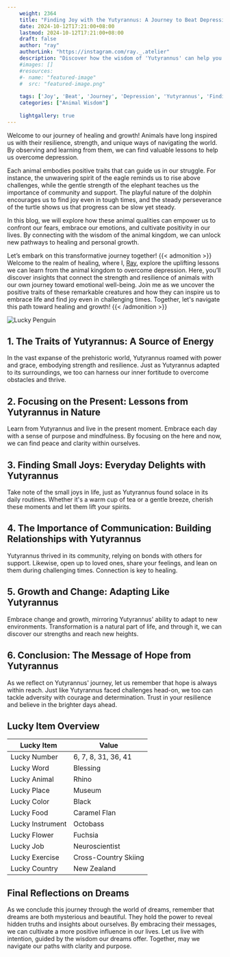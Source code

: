 ```yaml
---
    weight: 2364
    title: "Finding Joy with the Yutyrannus: A Journey to Beat Depression"  # Assuming 'title' column exists
    date: 2024-10-12T17:21:00+08:00
    lastmod: 2024-10-12T17:21:00+08:00
    draft: false
    author: "ray"
    authorLink: "https://instagram.com/ray._.atelier"
    description: "Discover how the wisdom of 'Yutyrannus' can help you overcome depression and find joy in your life journey."
    #images: []
    #resources:
    #- name: "featured-image"
    #  src: "featured-image.png"
    
    tags: ['Joy', 'Beat', 'Journey', 'Depression', 'Yutyrannus', 'Finding']
    categories: ["Animal Wisdom"]
    
    lightgallery: true
---
```

    
Welcome to our journey of healing and growth! Animals have long inspired us with their resilience, strength, and unique ways of navigating the world. By observing and learning from them, we can find valuable lessons to help us overcome depression.

Each animal embodies positive traits that can guide us in our struggle. For instance, the unwavering spirit of the eagle reminds us to rise above challenges, while the gentle strength of the elephant teaches us the importance of community and support. The playful nature of the dolphin encourages us to find joy even in tough times, and the steady perseverance of the turtle shows us that progress can be slow yet steady.

In this blog, we will explore how these animal qualities can empower us to confront our fears, embrace our emotions, and cultivate positivity in our lives. By connecting with the wisdom of the animal kingdom, we can unlock new pathways to healing and personal growth.

Let’s embark on this transformative journey together!
{{< admonition >}}
Welcome to the realm of healing, where I, [Ray](https://instagram.com/ray._.atelier), explore the uplifting lessons we can learn from the animal kingdom to overcome depression. Here, you’ll discover insights that connect the strength and resilience of animals with our own journey toward emotional well-being. Join me as we uncover the positive traits of these remarkable creatures and how they can inspire us to embrace life and find joy even in challenging times. Together, let's navigate this path toward healing and growth!
{{< /admonition >}}

![Lucky Penguin](https://cdn.pixabay.com/photo/2024/09/07/02/34/penguins-9028827_1280.jpg "Lucky Penguin")

## 1. The Traits of Yutyrannus: A Source of Energy
In the vast expanse of the prehistoric world, Yutyrannus roamed with power and grace, embodying strength and resilience. Just as Yutyrannus adapted to its surroundings, we too can harness our inner fortitude to overcome obstacles and thrive.

## 2. Focusing on the Present: Lessons from Yutyrannus in Nature
Learn from Yutyrannus and live in the present moment. Embrace each day with a sense of purpose and mindfulness. By focusing on the here and now, we can find peace and clarity within ourselves.

## 3. Finding Small Joys: Everyday Delights with Yutyrannus
Take note of the small joys in life, just as Yutyrannus found solace in its daily routines. Whether it's a warm cup of tea or a gentle breeze, cherish these moments and let them lift your spirits.

## 4. The Importance of Communication: Building Relationships with Yutyrannus
Yutyrannus thrived in its community, relying on bonds with others for support. Likewise, open up to loved ones, share your feelings, and lean on them during challenging times. Connection is key to healing.

## 5. Growth and Change: Adapting Like Yutyrannus
Embrace change and growth, mirroring Yutyrannus' ability to adapt to new environments. Transformation is a natural part of life, and through it, we can discover our strengths and reach new heights.

## 6. Conclusion: The Message of Hope from Yutyrannus
As we reflect on Yutyrannus' journey, let us remember that hope is always within reach. Just like Yutyrannus faced challenges head-on, we too can tackle adversity with courage and determination. Trust in your resilience and believe in the brighter days ahead.


## Lucky Item Overview
| Lucky Item          | Value              |
|---------------|--------------------|
| Lucky Number        | 6, 7, 8, 31, 36, 41  |
| Lucky Word          | Blessing |
| Lucky Animal        | Rhino |
| Lucky Place         | Museum     |
| Lucky Color         | Black     |
| Lucky Food          | Caramel Flan      |
| Lucky Instrument    | Octobass |
| Lucky Flower        | Fuchsia    |
| Lucky Job           | Neuroscientist       |
| Lucky Exercise      | Cross-Country Skiing  |
| Lucky Country       | New Zealand    |


##  Final Reflections on Dreams

As we conclude this journey through the world of dreams, remember that dreams are both mysterious and beautiful. They hold the power to reveal hidden truths and insights about ourselves. By embracing their messages, we can cultivate a more positive influence in our lives. Let us live with intention, guided by the wisdom our dreams offer. Together, may we navigate our paths with clarity and purpose.
